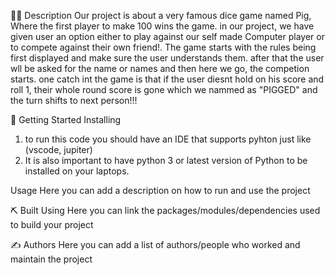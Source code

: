 
👨‍💻 Description
Our project is about a very famous dice game named Pig, Where the first player to make 100 wins the game. in our project, we have given user an option either to play against our self made Computer player or to compete against their own friend!. The game starts with the rules being first displayed and make sure the user understands them. after that the user wll be asked for the name or names and then here we go, the competion starts. one catch int the game is that if the user diesnt hold on his score and roll 1, their whole round score is  gone which we nammed as "PIGGED" and the turn shifts to next person!!!  

🏁 Getting Started
Installing
1) to run this code you should have an IDE that supports pyhton just like (vscode, jupiter)
2) It is also important to have python 3 or latest version of Python to be installed on your laptops.

Usage
Here you can add a description on how to run and use the project

⛏️ Built Using
Here you can link the packages/modules/dependencies used to build your project

✍️ Authors
Here you can add a list of authors/people who worked and maintain the project

